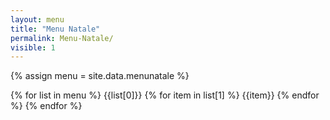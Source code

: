 ```yaml
---
layout: menu
title: "Menu Natale"
permalink: Menu-Natale/
visible: 1
---
```


{% assign menu = site.data.menunatale %}

{% for list in menu %}
{{list[0]}}
{% for item in list[1] %}
{{item}}
{% endfor %}
{% endfor %}